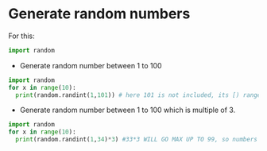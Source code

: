 # Generate random numbers

For this:

```python
import random
```

- Generate random number between 1 to 100

```python
import random
for x in range(10):
  print(random.randint(1,101)) # here 101 is not included, its [) range type!!
```

- Generate random number between 1 to 100 which is multiple of 3.

```python
import random
for x in range(10):
  print(random.randint(1,34)*3) #33*3 WILL GO MAX UP TO 99, so numbers btw 3 to 99 will come
```

